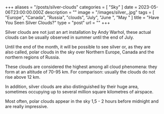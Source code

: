 +++
aliases = "/posts/silver-clouds"
categories = [ "Sky" ]
date = 2023-05-06T23:00:00.000Z
description = ""
image = "/images/silver_.jpg"
tags = [
  "Europe",
  "Canada",
  "Russia",
  "clouds",
  "July",
  "June ",
  "May "
]
title = "Have You Seen Silver Clouds?"
type = "post"
url = ""
+++

Silver clouds are not just an art installation by Andy Warhol, these actual clouds can be usually observed in summer until the end of July.

Until the end of the month, it will be possible to see silver or, as they are also called, polar clouds in the sky over Northern Europe, Canada and the northern regions of Russia.

These clouds are considered the highest among all cloud phenomena: they form at an altitude of 70-95 km. For comparison: usually the clouds do not rise above 12 km.

In addition, silver clouds are also distinguished by their huge area, sometimes occupying up to several million square kilometres of airspace.

Most often, polar clouds appear in the sky 1,5 - 2 hours before midnight and are really impressive.

